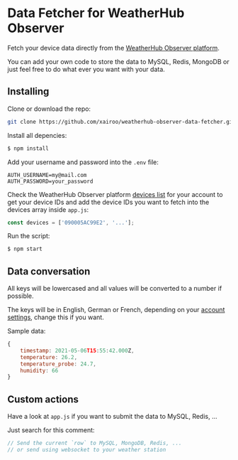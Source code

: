 # Data Fetcher for WeatherHub Observer

Fetch your device data directly from the [WeatherHub Observer platform](https://www.wh-observer.de).

You can add your own code to store the data to MySQL, Redis, MongoDB or just feel free to do what ever you want with your data.

## Installing

Clone or download the repo:

```bash
git clone https://github.com/xairoo/weatherhub-observer-data-fetcher.git
```

Install all depencies:

```bash
$ npm install
```

Add your username and password into the `.env` file:

```text
AUTH_USERNAME=my@mail.com
AUTH_PASSWORD=your_password
```

Check the WeatherHub Observer platform [devices list](https://www.wh-observer.de/devices) for your account to get your device IDs and add the device IDs you want to fetch into the devices array inside `app.js`:

```js
const devices = ['090005AC99E2', '...'];
```

Run the script:

```bash
$ npm start
```

## Data conversation

All keys will be lowercased and all values will be converted to a number if possible.

The keys will be in English, German or French, depending on your [account settings](https://www.wh-observer.de/Account/Settings), change this if you want.

Sample data:

```js
{
    timestamp: 2021-05-06T15:55:42.000Z,
    temperature: 26.2,
    temperature_probe: 24.7,
    humidity: 66
}
```

## Custom actions

Have a look at `app.js` if you want to submit the data to MySQL, Redis, ...

Just search for this comment:

```js
// Send the current `row` to MySQL, MongoDB, Redis, ...
// or send using websocket to your weather station
```
